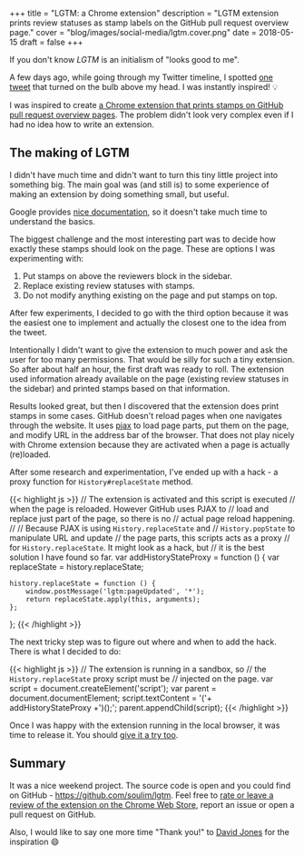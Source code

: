 +++
title = "LGTM: a Chrome extension"
description = "LGTM extension prints review statuses as stamp labels on the GitHub pull request overview page."
cover = "blog/images/social-media/lgtm.cover.png"
date = 2018-05-15
draft = false
+++

If you don't know *LGTM* is an initialism of "looks good to me".

A few days ago, while going through my Twitter timeline, I spotted [one tweet](https://twitter.com/d_jones/status/992146407128686592) that turned on the bulb above my head. I was instantly inspired! :bulb:

<!--more-->

I was inspired to create [a Chrome extension that prints stamps on GitHub pull request overview pages](https://chrome.google.com/webstore/detail/lgtm-looks-good-to-me/mbiaidjlljbijjfbeekcocinpfamgkcl). The problem didn't look very complex even if I had no idea how to write an extension.

## The making of LGTM

I didn't have much time and didn't want to turn this tiny little project into something big. The main goal was (and still is) to some experience of making an extension by doing something small, but useful.

Google provides [nice documentation](https://developer.chrome.com/extensions), so it doesn't take much time to understand the basics.

The biggest challenge and the most interesting part was to decide how exactly these stamps should look on the page. These are options I was experimenting with:

1. Put stamps on above the reviewers block in the sidebar.
2. Replace existing review statuses with stamps.
3. Do not modify anything existing on the page and put stamps on top.

After few experiments, I decided to go with the third option because it was the easiest one to implement and actually the closest one to the idea from the tweet.

Intentionally I didn't want to give the extension to much power and ask the user for too many permissions. That would be silly for such a tiny extension. So after about half an hour, the first draft was ready to roll. The extension used information already available on the page (existing review statuses in the sidebar) and printed stamps based on that information.

Results looked great, but then I discovered that the extension does print stamps in some cases. GitHub doesn't reload pages when one navigates through the website. It uses [pjax](https://github.com/defunkt/jquery-pjax) to load page parts, put them on the page, and modify URL in the address bar of the browser. That does not play nicely with Chrome extension because they are activated when a page is actually (re)loaded.

After some research and experimentation, I've ended up with a hack - a proxy function for `History#replaceState` method.

{{< highlight js >}}
// The extension is activated and this script is executed
// when the page is reloaded. However GitHub uses PJAX to
// load and replace just part of the page, so there is no
// actual page reload happening.
//
// Because PJAX is using `History.replaceState` and
// `History.popState` to manipulate URL and update
// the page parts, this scripts acts as a proxy
// for `History.replaceState`. It might look as a hack, but
// it is the best solution I have found so far.
var addHistoryStateProxy = function () {
    var replaceState = history.replaceState;

    history.replaceState = function () {
        window.postMessage('lgtm:pageUpdated', '*');
        return replaceState.apply(this, arguments);
    };
};
{{< /highlight >}}

The next tricky step was to figure out where and when to add the hack. There is what I decided to do:

{{< highlight js >}}
// The extension is running in a sandbox, so
// the `History.replaceState` proxy script must be
// injected on the page.
var script = document.createElement('script');
var parent = document.documentElement;
script.textContent = '('+ addHistoryStateProxy +')();';
parent.appendChild(script);
{{< /highlight >}}

Once I was happy with the extension running in the local browser, it was time to release it. You should [give it a try too](https://chrome.google.com/webstore/detail/lgtm-looks-good-to-me/mbiaidjlljbijjfbeekcocinpfamgkcl).

## Summary

It was a nice weekend project. The source code is open and you could find on GitHub - <https://github.com/soulim/lgtm>. Feel free to [rate or leave a review of the extension on the Chrome Web Store](https://chrome.google.com/webstore/detail/lgtm-looks-good-to-me/mbiaidjlljbijjfbeekcocinpfamgkcl/reviews), report an issue or open a pull request on GitHub.

Also, I would like to say one more time "Thank you!" to [David Jones](https://twitter.com/d_jones) for the inspiration :smile:
